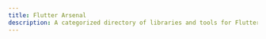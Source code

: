 ```yaml
---
title: Flutter Arsenal
description: A categorized directory of libraries and tools for Flutter.
---
```

